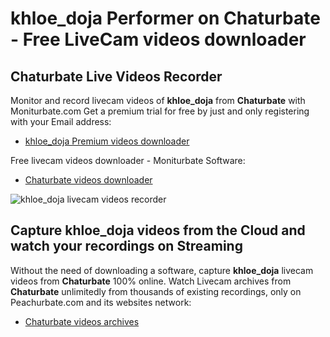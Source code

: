 # khloe_doja Performer on Chaturbate - Free LiveCam videos downloader

## Chaturbate Live Videos Recorder

Monitor and record livecam videos of **khloe_doja** from **Chaturbate** with Moniturbate.com
Get a premium trial for free by just and only registering with your Email address:
* [khloe_doja Premium videos downloader](https://moniturbate.com/request-demo-licence-key.html)

Free livecam videos downloader - Moniturbate Software:
* [Chaturbate videos downloader](https://moniturbate.com/moniturbate-download-software.html)

![khloe_doja livecam videos recorder](https://peachurnet.com/templates/moniturbate-software.png)


## Capture khloe_doja videos from the Cloud and watch your recordings on Streaming

Without the need of downloading a software, capture **khloe_doja** livecam videos from **Chaturbate** 100% online.
Watch Livecam archives from **Chaturbate** unlimitedly from thousands of existing recordings, only on Peachurbate.com and its websites network:
* [Chaturbate videos archives](https://peachurnet.com/)